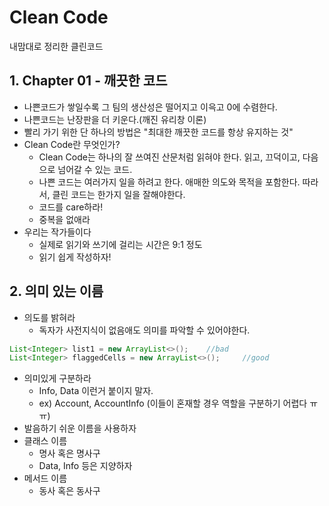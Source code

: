 # Clean Code

내맘대로 정리한 클린코드

## 1. Chapter 01 - 깨끗한 코드
* 나쁜코드가 쌓일수록 그 팀의 생산성은 떨어지고 이윽고 0에 수렴한다.
* 나쁜코드는 난장판을 더 키운다.(깨진 유리창 이론)
* 빨리 가기 위한 단 하나의 방법은 "최대한 깨끗한 코드를 항상 유지하는 것"
* Clean Code란 무엇인가?
    * Clean Code는 하나의 잘 쓰여진 산문처럼 읽혀야 한다. 읽고, 끄덕이고, 다음으로 넘어갈 수 있는 코드.
    * 나쁜 코드는 여러가지 일을 하려고 한다. 애매한 의도와 목적을 포함한다. 따라서, 클린 코드는 한가지 일을 잘해야한다.
    * 코드를 care하라!
    * 중복을 없애라
* 우리는 작가들이다
    * 실제로 읽기와 쓰기에 걸리는 시간은 9:1 정도
    * 읽기 쉽게 작성하자!

## 2. 의미 있는 이름
* 의도를 밝혀라
  * 독자가 사전지식이 없음애도 의미를 파악할 수 있어야한다.
```java
List<Integer> list1 = new ArrayList<>();    //bad
List<Integer> flaggedCells = new ArrayList<>();     //good
```

* 의미있게 구분하라
  * Info, Data 이런거 붙이지 말자.
  * ex) Account, AccountInfo (이들이 혼재할 경우 역할을 구분하기 어렵다 ㅠㅠ)
* 발음하기 쉬운 이름을 사용하자
* 클래스 이름
  * 명사 혹은 명사구
  * Data, Info 등은 지양하자
* 메서드 이름
  * 동사 혹은 동사구
  
